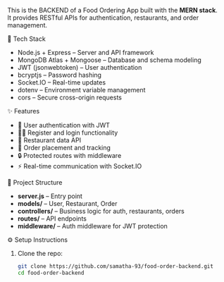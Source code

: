 This is the BACKEND of a Food Ordering App built with the **MERN stack**.  
It provides RESTful APIs for authentication, restaurants, and order management.



 🚀 Tech Stack
- Node.js + Express – Server and API framework
- MongoDB Atlas + Mongoose – Database and schema modeling
- JWT (jsonwebtoken) – User authentication
- bcryptjs – Password hashing
- Socket.IO – Real-time updates
- dotenv – Environment variable management
- cors – Secure cross-origin requests



 ✨ Features
- 🔐 User authentication with JWT
- 🧑‍💻 Register and login functionality
- 🍴 Restaurant data API
- 🛒 Order placement and tracking
- 🔒 Protected routes with middleware
- ⚡ Real-time communication with Socket.IO


📂 Project Structure
- **server.js** – Entry point
- **models/** – User, Restaurant, Order
- **controllers/** – Business logic for auth, restaurants, orders
- **routes/** – API endpoints
- **middleware/** – Auth middleware for JWT protection



 ⚙️ Setup Instructions
1. Clone the repo:
   ```bash
   git clone https://github.com/samatha-93/food-order-backend.git
   cd food-order-backend
